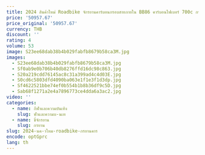 ```yaml
---
title: 2024 สินค้าใหม่ Roadbike จักรยานคาร์บอนกรอบสายภายใน BB86 คาร์บอนไฟเบอร์ 700c กรวดจักรยาน marco de bicicleta de ruta
price: '50957.67'
price_original: '50957.67'
currency: THB
discount: ''
rating: 4
volume: 53
image: S23ee68dab38b4b029fabfb8679b58ca3M.jpg
images:
  - S23ee68dab38b4b029fabfb8679b58ca3M.jpg
  - Sf0ab9e0b706b40db8276ffd16dc98c863.jpg
  - S20a219cdd76145ac8c31a399ad4c4d03E.jpg
  - S0cd6c5803dfd4090ba063e1f1e3f1d3dp.jpg
  - Sf4622521bbe74ef0b554b1b8b36df9c5D.jpg
  - Sab68f1271a2e4a7896773ce4dda6a3ac2.jpg
video: ''
categories:
  - name: กีฬาและความบันเทิง
    slug: ฬาและความบ-นเท
  - name: ขี่จักรยาน
    slug: กรยาน
slug: 2024-นค-าใหม-roadbike-กรยานคาร
encode: optGprc
lang: th
---
```

  